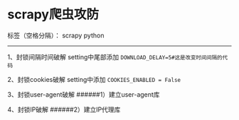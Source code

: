 ﻿# scrapy爬虫攻防

标签（空格分隔）： scrapy python

---

1、封锁间隔时间破解
setting中尾部添加
```DOWNLOAD_DELAY=5#这是改变时间间隔的代码```
    
2、封锁cookies破解
setting中添加
```COOKIES_ENABLED = False```

3、封锁user-agent破解
######1）建立user-agent库

4、封锁IP破解
######2）建立IP代理库







